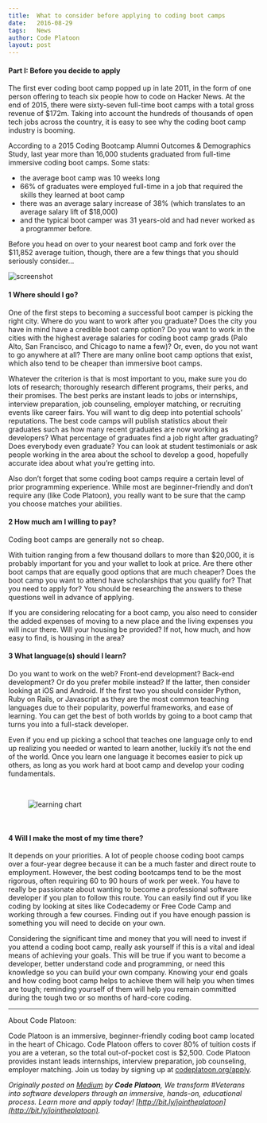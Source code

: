 ```yaml
---
title:  What to consider before applying to coding boot camps
date:   2016-08-29
tags:   News
author: Code Platoon
layout: post
---
```

#### Part I: Before you decide to apply

The first ever coding boot camp popped up in late 2011, in the form of one person offering to teach six people how to code on Hacker News. At the end of 2015, there were sixty-seven full-time boot camps with a total gross revenue of $172m. Taking into account the hundreds of thousands of open tech jobs across the country, it is easy to see why the coding boot camp industry is booming.

According to a 2015 Coding Bootcamp Alumni Outcomes & Demographics Study, last year more than 16,000 students graduated from full-time immersive coding boot camps. Some stats:

* the average boot camp was 10 weeks long
* 66% of graduates were employed full-time in a job that required the skills they learned at boot camp
* there was an average salary increase of 38% (which translates to an average salary lift of $18,000)
* and the typical boot camper was 31 years-old and had never worked as a programmer before.

Before you head on over to your nearest boot camp and fork over the $11,852 average tuition, though, there are a few things that you should seriously consider…

![screenshot](https://cdn-images-1.medium.com/max/800/0*dX8zb0vu_7N8bx5T.png)

#### 1 Where should I go?

One of the first steps to becoming a successful boot camper is picking the right city. Where do you want to work after you graduate? Does the city you have in mind have a credible boot camp option? Do you want to work in the cities with the highest average salaries for coding boot camp grads (Palo Alto, San Francisco, and Chicago to name a few)? Or, even, do you not want to go anywhere at all? There are many online boot camp options that exist, which also tend to be cheaper than immersive boot camps.

Whatever the criterion is that is most important to you, make sure you do lots of research; thoroughly research different programs, their perks, and their promises. The best perks are instant leads to jobs or internships, interview preparation, job counseling, employer matching, or recruiting events like career fairs. You will want to dig deep into potential schools’ reputations. The best code camps will publish statistics about their graduates such as how many recent graduates are now working as developers? What percentage of graduates find a job right after graduating? Does everybody even graduate? You can look at student testimonials or ask people working in the area about the school to develop a good, hopefully accurate idea about what you’re getting into.

Also don’t forget that some coding boot camps require a certain level of prior programming experience. While most are beginner-friendly and don’t require any (like Code Platoon), you really want to be sure that the camp you choose matches your abilities.

#### 2 How much am I willing to pay?

Coding boot camps are generally not so cheap.

With tuition ranging from a few thousand dollars to more than $20,000, it is probably important for you and your wallet to look at price. Are there other boot camps that are equally good options that are much cheaper? Does the boot camp you want to attend have scholarships that you qualify for? That you need to apply for? You should be researching the answers to these questions well in advance of applying.

If you are considering relocating for a boot camp, you also need to consider the added expenses of moving to a new place and the living expenses you will incur there. Will your housing be provided? If not, how much, and how easy to find, is housing in the area?

#### 3 What language(s) should I learn?

Do you want to work on the web? Front-end development? Back-end development? Or do you prefer mobile instead? If the latter, then consider looking at iOS and Android. If the first two you should consider Python, Ruby on Rails, or Javascript as they are the most common teaching languages due to their popularity, powerful frameworks, and ease of learning. You can get the best of both worlds by going to a boot camp that turns you into a full-stack developer.

Even if you end up picking a school that teaches one language only to end up realizing you needed or wanted to learn another, luckily it’s not the end of the world. Once you learn one language it becomes easier to pick up others, as long as you work hard at boot camp and develop your coding fundamentals.

<br>
<figure class="image-container">
    <img src="https://cdn-images-1.medium.com/max/800/0*WIMgvSZH_7CIZike.png" alt="learning chart"/>
</figure>
<br>

#### 4 Will I make the most of my time there?

It depends on your priorities. A lot of people choose coding boot camps over a four-year degree because it can be a much faster and direct route to employment. However, the best coding bootcamps tend to be the most rigorous, often requiring 60 to 90 hours of work per week. You have to really be passionate about wanting to become a professional software developer if you plan to follow this route. You can easily find out if you like coding by looking at sites like Codecademy or Free Code Camp and working through a few courses. Finding out if you have enough passion is something you will need to decide on your own. 

Considering the significant time and money that you will need to invest if you attend a coding boot camp, really ask yourself if this is a vital and ideal means of achieving your goals. This will be true if you want to become a developer, better understand code and programming, or need this knowledge so you can build your own company. Knowing your end goals and how coding boot camp helps to achieve them will help you when times are tough; reminding yourself of them will help you remain committed during the tough two or so months of hard-core coding.

*****

About Code Platoon:

Code Platoon is an immersive, beginner-friendly coding boot camp located in the heart of Chicago. Code Platoon offers to cover 80% of tuition costs if you are a veteran, so the total out-of-pocket cost is $2,500. Code Platoon provides instant leads internships, interview preparation, job counseling, employer matching. Join us today by signing up at [codeplatoon.org/apply](http://codeplatoon.org/apply).

_Originally posted on [Medium](https://medium.com/operation-code/what-to-consider-before-applying-to-coding-boot-camps-ee7621404997#.kwe57rhci) by **Code Platoon**, We transform #Veterans into software developers through an immersive, hands-on, educational process. Learn more and apply today! [http://bit.ly/jointheplatoon](http://bit.ly/jointheplatoon)._